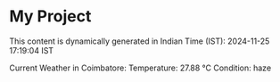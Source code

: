 # My Project

This content is dynamically generated in Indian Time (IST): 2024-11-25 17:19:04 IST


Current Weather in Coimbatore:
Temperature: 27.88 °C
Condition: haze
